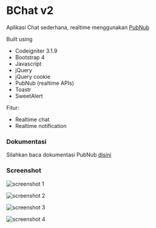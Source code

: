 # BChat v2

Aplikasi Chat sederhana, realtime menggunakan [PubNub](https://www.pubnub.com/) 

Built using
 - Codeigniter 3.1.9
 - Bootstrap 4
- Javascript
 - jQuery
 - jQuery cookie
 - PubNub (realtime APIs)
 - Toastr
 - SweetAlert

Fitur:
- Realtime chat
- Realtime notification

### Dokumentasi
Silahkan baca dokumentasi PubNub [disini](https://www.pubnub.com/docs/web-javascript/pubnub-javascript-sdk)

### Screenshot
![screenshot 1](https://image.ibb.co/gNcn6d/chat2_bayyu_net_i_Phone_6_7_8_Plus_7.png)

![screenshot 2](https://image.ibb.co/bPh9Ky/chat2_bayyu_net_i_Phone_6_7_8_Plus.png)

![screenshot 3](https://image.ibb.co/hDSvRd/chat2_bayyu_net_i_Phone_6_7_8_Plus_6.png)

![screenshot 4](https://image.ibb.co/f1Jiey/chat2_bayyu_net_i_Phone_6_7_8_Plus_1.png)
